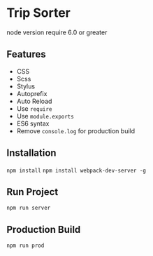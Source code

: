 # Trip Sorter
node version require 6.0 or greater

## Features
- CSS
- Scss
- Stylus
- Autoprefix
- Auto Reload
- Use `require`
- Use `module.exports`
- ES6 syntax
- Remove `console.log` for production build

## Installation
`npm install`
`npm install webpack-dev-server -g`

## Run Project
`npm run server`

## Production Build
`npm run prod`